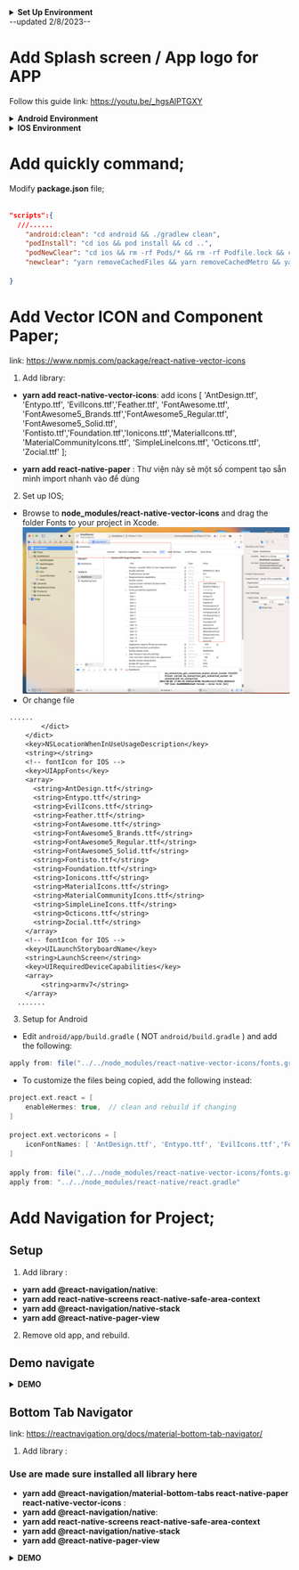 <details>
    <summary><b>Set Up Environment</b></summary>
# Setup environment for MAC OS

--updated 2/8/2023--

## Installed Node, Git, Yarn, NPM, Visual Studio.

1. Install **Xcode** :

![forEachResult](./readmeImg/xcodeInstall.png)

    Link: https://apps.apple.com/us/app/xcode/id497799835?mt=12/

2. Install **Homebrew** : Homebrew là chương trình quản lý các package (gói) nó hoạt động trên macOS, Linux. Sử dụng Homebrew giúp bạn dễ dàng cài đặt / gỡ bỏ các gói phần mềm

- Use this command: **/bin/bash -c "$(curl -fsSL https://raw.githubusercontent.com/Homebrew/install/HEAD/install.sh)"**

  link: https://docs.brew.sh/Installation

3. Install **ANDROID STUDIO**: https://developer.android.com/studio
4. Install **cocoapods**: https://formulae.brew.sh/formula/cocoapods
5. Install **yarn** with brew: use this command brew install yarn

6. **Setup emulator**:

   - Android environment: use **android studio**;

     1. **emulator -list-avds**: list máy ảo android
     2. **emulator -avd Pixel_4_API_30**: mở máy ảo

   - Ios environment: use **xcode**;

     1. **touch ~/.bash_profile** : create file;
     2. **open ~/.bash_profile** : open;
     3. Paste this command into this file:

     ```js
     export ANDROID_SDK_ROOT=$HOME/Library/Android/sdk
     export PATH=$PATH:$ANDROID_SDK_ROOT/emulator
     export PATH=$PATH:$ANDROID_SDK_ROOT/tools
     export PATH=$PATH:$ANDROID_SDK_ROOT/tools/bin
     export PATH=$PATH:$ANDROID_SDK_ROOT/platform-tools
     export JAVA_HOME=$(/usr/libexec/java_home -v 11.0.16.1)
     export PATH="$PATH:/Applications/Visual Studio Code.app/Contents/Resources/app/bin"
     ```

     - Lưu ý cài java version 11 nhé;
     - use this command **cd /Library/Java/JavaVirtualMachines/** gõ ls xem phiên bản bao nhiêu dk-11.0.16.1.jdk

     4. source ~/.bash_profile: save and apply
        ![forEachResult](./readmeImg/bash_profile.png)

# Setup environment for WINDOW

document: https://reactnative.dev/docs/environment-setup?os=windows&platform=android

1. Cài đặt máy ảo(Có thể dùng android studio hoặc genymotion);

- lưu ý: SetUp SDK cho Android studio như Trên doc

2. Tải SDk. Hiện tại chỉ hỗ trợ Java 11

3. Cài đặt sdk môi trường cho máy trỏ đến sdk vừa tải:

- Set up Environment cho `ANDROID_HOME `và `JAVA_HOME`
- Bỏ trong phần **path** với đường dẫn **C:\Users\admin\AppData\Local\Android\Sdk**

  ![forEachResult](./readmeImg/androidHome.png)

4. Cài đặt **react native client**:

   - Với câu lệnh: **npm i -g react-native-cli**

5. Khởi tạo project thôi:

   - Với câu lệnh: **npx react-native init NameProject**
   - Theo phiên bản chỉ định: **npx react-native init AwesomeProject --version X.XX.X**
   - Theo templay TypeScript: **npx react-native init AwesomeTSProject --template react-native-template-typescript**

6. Chạy thử:
</details>
--updated 2/8/2023--

# Add Splash screen / App logo for APP

Follow this guide link: https://youtu.be/_hgsAlPTGXY

<details>
    <summary><b>Android Environment</b></summary>
    
## Android Environment:

### Add Logo for android:

1. Chose a image to make logo for app “png, jpg”;
2. Open your project with android studio;

- Choose Image Asset to open import logo feature;

![forEachResult](./readmeImg/openWithAndroid.png)

- Import the logo and adjust it to suit the app;
- After editing, click next, android studio will automatically apply the new logo to the app.

  ![forEachResult](./readmeImg/modifleIcon.png)
  ![forEachResult](./readmeImg/androidIcon.png);

- Lưu ý chỉnh sửa ảnh cho nó phù hợp với kích cỡ của màn hình, remove background;

4. Rebuild app again to check result;
   ![forEachResult](./readmeImg/doneAddIconAndroid.png);

### Add Splash Screen for android:

#### Custom with native module

1.  Choose a photo to make splash Screen;

- Drag this image logo.png into this folder `android/app/src/main/res/drawable`

  ![forEachResult](./readmeImg/addNewLogo.png)

2.  Create `layout` folder, then create `activity_splash.xml` file inside layout folder.

- Edit file `activity_splash.xml` as follows:

```xml
<?xml version="1.0" encoding="utf-8"?>
<LinearLayout xmlns:android="http://schemas.android.com/apk/res/android"
  xmlns:app="http://schemas.android.com/apk/res-auto"
  xmlns:tools="http://schemas.android.com/tools"
  android:layout_width="match_parent"
  android:layout_height="match_parent"
  android:gravity="center"
  tools:context=".SplashActivity">
  <ImageView
      android:layout_width="wrap_content"
      android:layout_height="wrap_content"
      android:background="@drawable/logo" />
      <!-- name of logo -->
</LinearLayout>
```

![Alt text](activity_splash.png)

3.  Create SplashActivity.java file inside `android/app/src/main/java/com/mealmaster`

- Edit file `SplashActivity.java` as follows:

```java
package com.mealmaster; // name of app

import androidx.appcompat.app.AppCompatActivity;

import android.content.Intent;
import android.os.Bundle;
import android.os.Handler;

public class SplashActivity extends AppCompatActivity {
    @Override
    protected void onCreate(Bundle savedInstanceState) {
        try {
            super.onCreate(savedInstanceState);
            setContentView(R.layout.activity_splash);
            new Handler().postDelayed(new Runnable() {
                @Override
                public void run() {
                    Intent intent = new Intent(SplashActivity.this, MainActivity.class);
                    Bundle extras = getIntent().getExtras();
                    if (extras != null) {
                        intent.putExtras(extras);
                    }
                    intent.setAction(getIntent().getAction());
                  intent.setData(getIntent().getData());
                    startActivity(intent);
                    finish();
                }
            }, 1500); // set up time display of splash screen
        }
        catch(Exception e) {
            e.printStackTrace();
            finishAffinity();
        }
    }
}
```

![Alt text](readmeImg/SplashActivity.png)

4.  Edit file `AndroidManifest.xml` with path `android/app/src/main/AndroidManifest.xml` as follows:

```xml
 <manifest xmlns:android="http://schemas.android.com/apk/res/android"
   package="com.mealmaster">

     <uses-permission android:name="android.permission.INTERNET" />

     <application
       android:name=".MainApplication"
       android:label="@string/app_name"
       android:icon="@mipmap/ic_launcher"
       android:roundIcon="@mipmap/ic_launcher_round"
       android:allowBackup="false"
       android:theme="@style/AppTheme">

     <activity android:name=".SplashActivity" android:exported="true" android:screenOrientation="portrait">
       <intent-filter>
         <action android:name="android.intent.action.MAIN"/>
         <category android:name="android.intent.category.LAUNCHER"/>
       </intent-filter>
     </activity>

       <activity
         android:name=".MainActivity"
         android:label="@string/app_name"
         android:configChanges="keyboard|keyboardHidden|orientation|screenLayout|screenSize|smallestScreenSize|uiMode"
         android:launchMode="singleTask"
         android:windowSoftInputMode="adjustResize"
         android:exported="true">
     <!-- app activity -->

     <!-- app activity -->
       </activity>

     </application>
 </manifest>
```

![Alt text](readmeImg/mainActivity.png)

5. Rebuild app and check results;
   ![Alt text](readmeImg/DoneSplashAndroid.png)

</details>

<details>
    <summary><b>IOS Environment</b></summary>

## IOS Environment:

### Add Logo for IOS:

1. init a new project: `npx react-native@latest init AwesomeProject`;

- Default logo after build new project;
  ![forEachResult](./readmeImg/defautLogoIos.png)

2. Open **Asset Catalog Creator** app to start export logo with all type for app:
   ![forEachResult](./readmeImg/catalogApp.png)
3. Import a logo to export file
   ![forEachResult](./readmeImg/importCatalog.png)

   - File after exporting:
     ![forEachResult](./readmeImg/filleAffterExport.png)

4. Replace folder exported into your project:
   ![forEachResult](./readmeImg/replayLogoIos.png)

5. Rebuild end check results:
   ![forEachResult](./readmeImg/doneChangeLogoIos.png)

### Add Splash Screen for IOS:

1.  Open Xcode to make splash screen for IOS,

- Default Splash screen

![Alt text](readmeImg/defaultSplashIos.png)

2. Import SplashScreen image;
   ![Alt text](readmeImg/importSplashI%C3%B3.png)

3. Modify LaunchScreen;

![Alt text](readmeImg/modifilSplashIos.png)

4.  Check again for work on all devices;

![Alt text](readmeImg/checkForAllIos.png)

5. Rebuild and check result

--updated 8/8/2023--

# Add eslint and auto format code when save;

1. Modified file **MealMaster/.eslintrc.js**

```js
module.exports = {
  root: true,
  extends: '@react-native-community',
  rules: {
    'no-duplicate-imports': 'error',
    'prettier/prettier': [
      'error',
      {
        endOfLine: 'auto',
      },
    ],
    'no-alert': 2,
    'no-console': 2,
    'react-native/no-unused-styles': 2,
    'react-native/no-inline-styles': 2,
    'react-native/no-color-literals': 2,
    'react/no-unused-state': 2,
    'react-hooks/rules-of-hooks': 2,
    'react-hooks/exhaustive-deps': 2,
    'no-unused-vars': 2,
    'sort-imports': [
      'error',
      {
        ignoreDeclarationSort: true,
      },
    ],
  },
};
```

2. Make new folder **.vscode**, and a file in that **settings.json**;

```js
{
  "security.workspace.trust.untrustedFiles": "open",
  "editor.defaultFormatter": "esbenp.prettier-vscode",
  "editor.formatOnSave": true,
  "workbench.iconTheme": "material-icon-theme",
  "javascript.updateImportsOnFileMove.enabled": "always",
  "editor.codeActionsOnSave": {
    "source.organizeImports": true,
    "source.sortMembers": true
  },
  "editor.tabCompletion": "on",
  "window.zoomLevel": -1
}

```

3. Checking results;

</details>

# Add quickly command;

Modify **package.json** file;

```json

"scripts":{
  ///......
    "android:clean": "cd android && ./gradlew clean",
    "podInstall": "cd ios && pod install && cd ..",
    "podNewClear": "cd ios && rm -rf Pods/* && rm -rf Podfile.lock && cd ..",
    "newclear": "yarn removeCachedFiles && yarn removeCachedMetro && yarn podNewClear && yarn && yarn android:clean && yarn podInstall"

}

```

# Add Vector ICON and Component Paper;

link: https://www.npmjs.com/package/react-native-vector-icons

1. Add library:

- **yarn add react-native-vector-icons**: add icons [ 'AntDesign.ttf', 'Entypo.ttf', 'EvilIcons.ttf','Feather.ttf', 'FontAwesome.ttf', 'FontAwesome5_Brands.ttf','FontAwesome5_Regular.ttf', 'FontAwesome5_Solid.ttf', 'Fontisto.ttf','Foundation.ttf','Ionicons.ttf','MaterialIcons.ttf', 'MaterialCommunityIcons.ttf', 'SimpleLineIcons.ttf', 'Octicons.ttf', 'Zocial.ttf' ];

- **yarn add react-native-paper** : Thư viện này sẽ một số compent tạo sẵn mình import nhanh vào để dùng

2. Set up IOS;

- Browse to **node_modules/react-native-vector-icons** and drag the folder Fonts to your project in Xcode.
  ![forEachResult](./readmeImg/addIconIos.png)
- Or change file

```plist
......
		</dict>
	</dict>
	<key>NSLocationWhenInUseUsageDescription</key>
	<string></string>
  	<!-- fontIcon for IOS -->
	<key>UIAppFonts</key>
	<array>
	  <string>AntDesign.ttf</string>
      <string>Entypo.ttf</string>
      <string>EvilIcons.ttf</string>
      <string>Feather.ttf</string>
      <string>FontAwesome.ttf</string>
      <string>FontAwesome5_Brands.ttf</string>
      <string>FontAwesome5_Regular.ttf</string>
      <string>FontAwesome5_Solid.ttf</string>
      <string>Fontisto.ttf</string>
      <string>Foundation.ttf</string>
      <string>Ionicons.ttf</string>
      <string>MaterialIcons.ttf</string>
      <string>MaterialCommunityIcons.ttf</string>
      <string>SimpleLineIcons.ttf</string>
      <string>Octicons.ttf</string>
      <string>Zocial.ttf</string>
	</array>
  	<!-- fontIcon for IOS -->
	<key>UILaunchStoryboardName</key>
	<string>LaunchScreen</string>
	<key>UIRequiredDeviceCapabilities</key>
	<array>
		<string>armv7</string>
	</array>
  .......
```

3. Setup for Android

- Edit `android/app/build.gradle` ( NOT `android/build.gradle` ) and add the following:

```gradle
apply from: file("../../node_modules/react-native-vector-icons/fonts.gradle")
```

- To customize the files being copied, add the following instead:

```gradle
project.ext.react = [
    enableHermes: true,  // clean and rebuild if changing
]

project.ext.vectoricons = [
    iconFontNames: [ 'AntDesign.ttf', 'Entypo.ttf', 'EvilIcons.ttf','Feather.ttf', 'FontAwesome.ttf', 'FontAwesome5_Brands.ttf','FontAwesome5_Regular.ttf', 'FontAwesome5_Solid.ttf', 'Fontisto.ttf','Foundation.ttf','Ionicons.ttf','MaterialIcons.ttf', 'MaterialCommunityIcons.ttf', 'SimpleLineIcons.ttf', 'Octicons.ttf', 'Zocial.ttf' ] // Name of the font files you want to copy
]

apply from: file("../../node_modules/react-native-vector-icons/fonts.gradle")
apply from: "../../node_modules/react-native/react.gradle"
```

# Add Navigation for Project;

## Setup

1. Add library :

- **yarn add @react-navigation/native**:
- **yarn add react-native-screens react-native-safe-area-context**
- **yarn add @react-navigation/native-stack**
- **yarn add @react-native-pager-view**

2. Remove old app, and rebuild.

## Demo navigate

<details>
    <summary><b>DEMO</b></summary>

```js
import {NavigationContainer, useNavigation} from '@react-navigation/native';
import {createNativeStackNavigator} from '@react-navigation/native-stack';
import React from 'react';
import {Text, TouchableOpacity, View} from 'react-native';

const Stack = createNativeStackNavigator();

const HomeScreen = () => {
  const {navigate} = useNavigation();
  return (
    <View>
      <Text>HomeScreen</Text>
      <TouchableOpacity
        onPress={() => {
          navigate('Details');
        }}>
        <Text>Navigate</Text>
      </TouchableOpacity>
    </View>
  );
};

const DetailsScreen = () => {
  const {navigate} = useNavigation();
  return (
    <View>
      <Text>DetailsScreen</Text>
      <TouchableOpacity
        onPress={() => {
          navigate('Favorite');
        }}>
        <Text>Navigate</Text>
      </TouchableOpacity>
    </View>
  );
};

const FavoriteScreen = () => {
  const {popToTop} = useNavigation(); // navigate to the initialRouteName
  return (
    <View>
      <Text>FavoriteScreen</Text>
      <TouchableOpacity onPress={popToTop}>
        <Text>Navigate</Text>
      </TouchableOpacity>
    </View>
  );
};

const App = () => {
  return (
    <NavigationContainer>
      <Stack.Navigator initialRouteName="Home">
        <Stack.Screen name="Home" component={HomeScreen} />
        <Stack.Screen name="Details" component={DetailsScreen} />
        <Stack.Screen name="Favorite" component={FavoriteScreen} />
      </Stack.Navigator>
    </NavigationContainer>
  );
};

export default App;

// const styles = StyleSheet.create({});
```

</details>

## Bottom Tab Navigator

link: https://reactnavigation.org/docs/material-bottom-tab-navigator/

1. Add library :

### Use are made sure installed all library here

- **yarn add @react-navigation/material-bottom-tabs react-native-paper react-native-vector-icons** :
- **yarn add @react-navigation/native**:
- **yarn add react-native-screens react-native-safe-area-context**
- **yarn add @react-navigation/native-stack**
- **yarn add @react-native-pager-view**

<details>
    <summary><b>DEMO</b></summary>

```js
import {NavigationContainer, useNavigation} from '@react-navigation/native';
import React from 'react';
import {Image, ScrollView, Text, TouchableOpacity} from 'react-native';
import {
  Avatar,
  Banner,
  Button,
  Card,
  IconButton,
  Searchbar,
  Tooltip,
} from 'react-native-paper';

import Icon from 'react-native-vector-icons/FontAwesome5';

import {createMaterialBottomTabNavigator} from '@react-navigation/material-bottom-tabs';
import {SafeAreaView} from 'react-native-safe-area-context';

import MaterialCommunityIcons from 'react-native-vector-icons/MaterialCommunityIcons';

const Tab = createMaterialBottomTabNavigator();

// const Stack = createNativeStackNavigator();

const HomeScreen = () => {
  const {navigate} = useNavigation();
  const [visible, setVisible] = React.useState(true);
  const [searchQuery, setSearchQuery] = React.useState('');

  const onChangeSearch = query => setSearchQuery(query);

  const LeftContent = props => <Avatar.Icon {...props} icon="folder" />;
  return (
    <SafeAreaView style={{flex: 1}}>
      <ScrollView>
        <Searchbar
          placeholder="Search"
          onChangeText={onChangeSearch}
          value={searchQuery}
        />
        <Text>HomeScreen</Text>
        <Avatar.Icon size={24} icon="folder" color="yellow" />
        <Icon name="rocket" size={30} color="#900" solid />
        <Button
          onPress={() => {
            navigate('Details');
          }}>
          <Text>Navigate</Text>
        </Button>

        <Banner
          visible={visible}
          actions={[
            {
              label: 'Fix it',
              onPress: () => setVisible(false),
            },
            {
              label: 'Learn more',
              onPress: () => setVisible(false),
            },
          ]}
          icon={({size}) => (
            <Image
              source={{
                uri: 'https://avatars3.githubusercontent.com/u/17571969?s=400&v=4',
              }}
              style={{
                width: size,
                height: size,
              }}
            />
          )}>
          There was a problem processing a transaction on your credit card.
        </Banner>

        <Card>
          <Card.Title
            title="Card Title"
            subtitle="Card Subtitle"
            left={LeftContent}
          />
          <Card.Content>
            <Text variant="titleLarge">Card title</Text>
            <Text variant="bodyMedium">Card content</Text>
          </Card.Content>
          <Card.Cover source={{uri: 'https://picsum.photos/700'}} />
          <Card.Actions>
            <Button>Cancel</Button>
            <Button>Ok</Button>
          </Card.Actions>
        </Card>

        <Tooltip title="Selected Camera">
          <IconButton icon="camera" selected size={24} onPress={() => {}} />
        </Tooltip>

        <Icon.Button name="facebook" onPress={this.loginWithFacebook} solid>
          Login with Facebook
        </Icon.Button>
      </ScrollView>
    </SafeAreaView>
  );
};

const DetailsScreen = () => {
  const {navigate} = useNavigation();
  return (
    <SafeAreaView>
      <Text>DetailsScreen</Text>
      <TouchableOpacity
        onPress={() => {
          navigate('Favorite');
        }}>
        <Text>Navigate</Text>
      </TouchableOpacity>
    </SafeAreaView>
  );
};

const ProfileScreen = () => {
  const {popToTop} = useNavigation();
  return (
    <SafeAreaView>
      <Text>FavoriteScreen</Text>
      <TouchableOpacity onPress={popToTop}>
        <Text>Navigate</Text>
      </TouchableOpacity>
    </SafeAreaView>
  );
};

const App = () => {
  return (
    <NavigationContainer>
      <Tab.Navigator
        initialRouteName="Home"
        activeColor="#e91e63"
        barStyle={{backgroundColor: 'white'}}>
        <Tab.Screen
          name="Home"
          component={HomeScreen}
          options={{
            tabBarLabel: 'Home',
            tabBarIcon: ({color}) => (
              <MaterialCommunityIcons name="home" color={color} size={26} />
            ),
          }}
        />
        <Tab.Screen
          name="Details"
          component={DetailsScreen}
          options={{
            tabBarLabel: 'Updates',
            tabBarIcon: ({color}) => (
              <MaterialCommunityIcons name="bell" color={color} size={26} />
            ),
          }}
        />
        <Tab.Screen
          name="ProfileScreen"
          component={ProfileScreen}
          options={{
            tabBarLabel: 'Profile',
            tabBarIcon: ({color}) => (
              <MaterialCommunityIcons name="account" color={color} size={26} />
            ),
          }}
        />
      </Tab.Navigator>
    </NavigationContainer>
  );
};

export default App;

// const styles = StyleSheet.create({});
```

</details>
